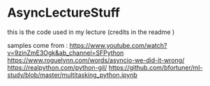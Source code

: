 # AsyncLectureStuff
this is the code used in my lecture (credits in the readme )

samples come from :
https://www.youtube.com/watch?v=9zinZmE3Ogk&ab_channel=SFPython
https://www.roguelynn.com/words/asyncio-we-did-it-wrong/
https://realpython.com/python-gil/
https://github.com/bfortuner/ml-study/blob/master/multitasking_python.ipynb
